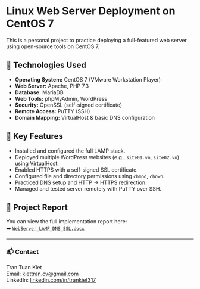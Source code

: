 # Linux Web Server Deployment on CentOS 7

This is a personal project to practice deploying a full-featured web server using open-source tools on CentOS 7.

## 🔧 Technologies Used
- **Operating System:** CentOS 7 (VMware Workstation Player)
- **Web Server:** Apache, PHP 7.3
- **Database:** MariaDB
- **Web Tools:** phpMyAdmin, WordPress
- **Security:** OpenSSL (self-signed certificate)
- **Remote Access:** PuTTY (SSH)
- **Domain Mapping:** VirtualHost & basic DNS configuration

## 📄 Key Features
- Installed and configured the full LAMP stack.
- Deployed multiple WordPress websites (e.g., `site01.vn`, `site02.vn`) using VirtualHost.
- Enabled HTTPS with a self-signed SSL certificate.
- Configured file and directory permissions using `chmod`, `chown`.
- Practiced DNS setup and HTTP → HTTPS redirection.
- Managed and tested server remotely with PuTTY over SSH.

## 📎 Project Report
You can view the full implementation report here:  
➡️ [`WebServer_LAMP_DNS_SSL.docx`](./WebServer_LAMP_DNS_SSL.docx)

---

### 📬 Contact
Tran Tuan Kiet  
Email: kiettran.cv@gmail.com  
LinkedIn: [linkedin.com/in/trankiet317](https://linkedin.com/in/trankiet317)

